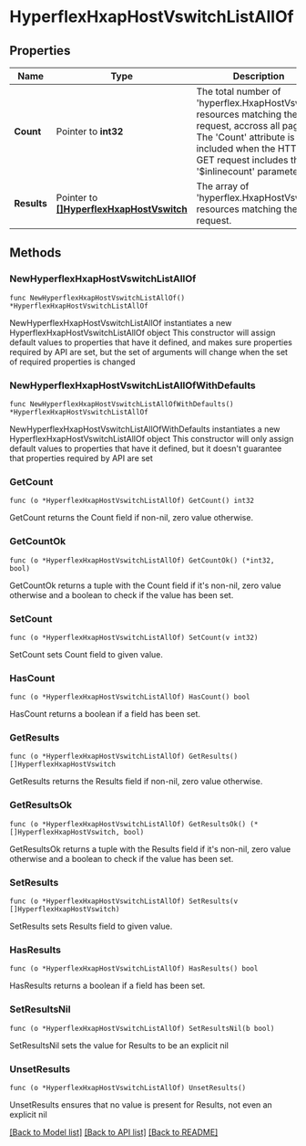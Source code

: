# HyperflexHxapHostVswitchListAllOf

## Properties

Name | Type | Description | Notes
------------ | ------------- | ------------- | -------------
**Count** | Pointer to **int32** | The total number of &#39;hyperflex.HxapHostVswitch&#39; resources matching the request, accross all pages. The &#39;Count&#39; attribute is included when the HTTP GET request includes the &#39;$inlinecount&#39; parameter. | [optional] 
**Results** | Pointer to [**[]HyperflexHxapHostVswitch**](HyperflexHxapHostVswitch.md) | The array of &#39;hyperflex.HxapHostVswitch&#39; resources matching the request. | [optional] 

## Methods

### NewHyperflexHxapHostVswitchListAllOf

`func NewHyperflexHxapHostVswitchListAllOf() *HyperflexHxapHostVswitchListAllOf`

NewHyperflexHxapHostVswitchListAllOf instantiates a new HyperflexHxapHostVswitchListAllOf object
This constructor will assign default values to properties that have it defined,
and makes sure properties required by API are set, but the set of arguments
will change when the set of required properties is changed

### NewHyperflexHxapHostVswitchListAllOfWithDefaults

`func NewHyperflexHxapHostVswitchListAllOfWithDefaults() *HyperflexHxapHostVswitchListAllOf`

NewHyperflexHxapHostVswitchListAllOfWithDefaults instantiates a new HyperflexHxapHostVswitchListAllOf object
This constructor will only assign default values to properties that have it defined,
but it doesn't guarantee that properties required by API are set

### GetCount

`func (o *HyperflexHxapHostVswitchListAllOf) GetCount() int32`

GetCount returns the Count field if non-nil, zero value otherwise.

### GetCountOk

`func (o *HyperflexHxapHostVswitchListAllOf) GetCountOk() (*int32, bool)`

GetCountOk returns a tuple with the Count field if it's non-nil, zero value otherwise
and a boolean to check if the value has been set.

### SetCount

`func (o *HyperflexHxapHostVswitchListAllOf) SetCount(v int32)`

SetCount sets Count field to given value.

### HasCount

`func (o *HyperflexHxapHostVswitchListAllOf) HasCount() bool`

HasCount returns a boolean if a field has been set.

### GetResults

`func (o *HyperflexHxapHostVswitchListAllOf) GetResults() []HyperflexHxapHostVswitch`

GetResults returns the Results field if non-nil, zero value otherwise.

### GetResultsOk

`func (o *HyperflexHxapHostVswitchListAllOf) GetResultsOk() (*[]HyperflexHxapHostVswitch, bool)`

GetResultsOk returns a tuple with the Results field if it's non-nil, zero value otherwise
and a boolean to check if the value has been set.

### SetResults

`func (o *HyperflexHxapHostVswitchListAllOf) SetResults(v []HyperflexHxapHostVswitch)`

SetResults sets Results field to given value.

### HasResults

`func (o *HyperflexHxapHostVswitchListAllOf) HasResults() bool`

HasResults returns a boolean if a field has been set.

### SetResultsNil

`func (o *HyperflexHxapHostVswitchListAllOf) SetResultsNil(b bool)`

 SetResultsNil sets the value for Results to be an explicit nil

### UnsetResults
`func (o *HyperflexHxapHostVswitchListAllOf) UnsetResults()`

UnsetResults ensures that no value is present for Results, not even an explicit nil

[[Back to Model list]](../README.md#documentation-for-models) [[Back to API list]](../README.md#documentation-for-api-endpoints) [[Back to README]](../README.md)


